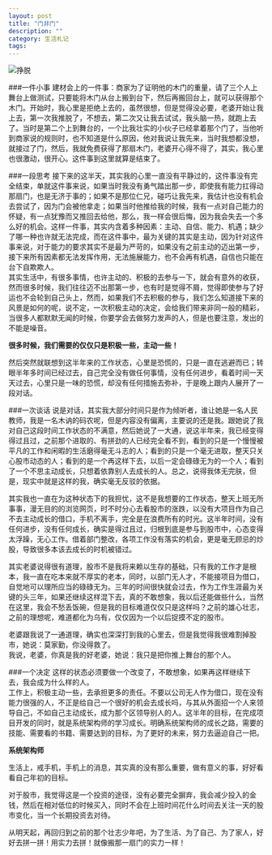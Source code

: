```yaml
---
layout: post
title: "门非门"
description: ""
category: 生活札记
tags: 
---
```


![挣脱](http://www.mojiaqin.cn/images/2015/0726.jpg)  

###一件小事
 建材会上的一件事：商家为了证明他的木门的重量，请了三个人上舞台上做测试，只要能将木门从台上搬到台下，然后再搬回台上，就可以获得那个木门。开始时，我心里是拒绝上去的，虽然很想，但是觉得没必要，老婆开始让我上去，第一次我推脱了，不想去，第二次又让我去试试，我头脑一热，就跑上去了。当时是第二个上到舞台的，一个比我壮实的小伙子已经拿着那个门了，当他听到商家说的规则时，也不知道是什么原因，他对我说让我先来，当时我想都没想，就接过了门，然后，我就免费获得了那扇木门，老婆开心得不得了，其实，我心里也很激动，很开心。这件事到这里就算是结束了。

###一段思考
接下来的这半天，其实我的心里一直没有平静过的，这件事没有完全结束，单就这件事来说，如果当时我没有勇气踏出那一步，即使我有能力扛得动那扇门，也是无济于事的；如果不是那位仁兄，碰巧让我先来，我估计也没有机会去尝试了，因为门会被他拿走；如果当时他推给我的时候，我有一点对自己能力的怀疑，有一点犹豫而又推回去给他，那么，我一样会很后悔，因为我会失去一个多么好的机会。这样一件事，其实内含着多种因素：主动、自信、能力、机遇；缺少了哪一种也许就无法完成，而在这件事中，最为关键的其实是主动，因为针对这件事来说，对于能力的要求其实不是最为严苛的，如果没有之前主动的迈出第一步，接下来所有因素都无法发挥作用，无法施展能力，也不会再有机遇，自信也只能在台下自欺欺人。  
其实生活中，有很多事情，也许主动的、积极的去参与一下，就会有意外的收获，然而很多时候，我们往往迈不出那第一步，也有时是觉得不屑，觉得即使参与了好运也不会轮到自己头上，然而，如果我们不去积极的参与，我们怎么知道接下来的风景是如何的呢，说不定，一次积极主动的决定，会给我们带来非同一般的精彩，当很多人都默默无闻的时候，你要学会去做努力发声的人，但是也要注意，发出的不能是噪音。
  
**很多时候，我们需要的仅仅只是积极一些，主动一些！**

然后突然就联想到这半年来的工作状态，心里是恐慌的，只是一直在逃避而已；转眼半年多时间已经过去，自己完全没有做任何事情，没有任何进步，看着时间一天天过去，心里只是一味的恐慌，却没有任何措施去弥补，于是晚上跟内人展开了一段对话。

###一次谈话
说是对话，其实我大部分时间只是作为倾听者，谁让她是一名人民教师，我是一名木讷的码农呢，但是内容没有偏离，主要说的还是我。跟她说了我对自己这段时间工作状态的不满意，然后她说了一大通，说这半年来，我已经变得得过且过，之前那个进取的、有拼劲的人已经完全看不到，看到的只是一个慢慢被平凡的工作和闲暇的生活磨得毫无斗志的人；看到的只是一个毫无进取，整天只关心股市动态的人；看到的是一个再这样下去，以后一定会碌碌无为的一个人；看到了一个不思主动成长，只想着依靠别人去成长的人。总之，说得我体无完肤，但是，现实中就是这样的我，确实毫无反驳的依据。   

其实我也一直在为这种状态下的我担忧，这不是我想要的工作状态，整天上班无所事事，漫无目的的浏览网页，时不时分心去看股市的涨跌，以没有大项目作为自己不去主动成长的借口，手机不离手，完全是在浪费所有的时光。这半年时间，没有任何进步，没有任何成长，确实是得过且过，归根到底是参与到股市中，心态变得太浮躁，无心工作。借着部门整改，各项工作没有落实的机会，更是毫无顾忌的炒股，导致很多本该去成长的时机被错过。  

其实老婆说得很有道理，股市不是我将来赖以生存的基础，只有我的工作才是根本，我一直在吃本来就不厚实的老本，同时，以部门无人才，不能接项目为借口，自觉地可以理所应当的碌碌无为。三年的时间很快就会过去，作为工作生涯最为关键的头三年，如果还继续这样混下去，真的不敢想象，我以后还能做些什么，当然在这里，我会不愁丢饭碗，但是我的目标难道仅仅只是这样吗？之前的雄心壮志，之前的理想呢，难道都化为乌有，仅仅因为一个以后捉摸不定的股市。  

老婆跟我说了一通道理，确实也深深打到我的心里去，但是我觉得我很难割掉股市，她说：莫家勤，你没得救了。  
我说，老婆，你真是我的好老婆，她说：我只是把你推上舞台的那个人。

###一个决定
这样的状态必须要做一个改变了，不敢想象，如果再这样继续下去，我会成为什么样的人。  
工作上，积极主动一些，去承担更多的责任。不要以公司无人作为借口，现在没有能力很强的人，不正是给自己一个很好的机会去成长吗，与其从外面招一个人来领导自己，不如自己主动成长，成为那个区领导别人的人。这半年的目标，在完成项目开发的同时，就是系统架构师的学习成长。明确系统架构师的成长之路，需要的技能、需要看的书籍、需要达到的目标，为了更好的未来，努力去逼迫自己一把。
  
**系统架构师**

生活上，戒手机，手机上的消息，其实真的没有那么重要，做有意义的事，好好看看自己年初的目标。  

对于股市，我觉得这是一个投资的途径，没有必要完全摒弃，我会减少投入的金钱，然后在相对低位的时候买入，同时不会在上班时间花什么时间去关注一天的股市变化，当一个长期投资去对待。  

从明天起，再回归到之前的那个壮志少年吧，为了生活、为了自己、为了家人，好好去拼一拼！用实力去拼！就像搬那一扇门的实力一样！
